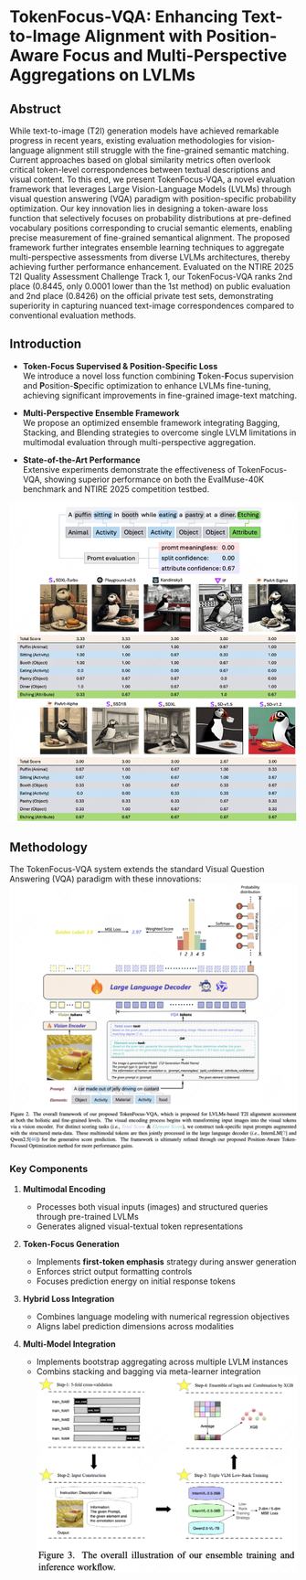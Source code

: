 # TokenFocus-VQA: Enhancing Text-to-Image Alignment with Position-Aware Focus and Multi-Perspective Aggregations on LVLMs
## Abstruct
While text-to-image (T2I) generation models have achieved remarkable progress in recent years, existing evaluation methodologies for vision-language alignment still struggle with the fine-grained semantic matching. Current approaches based on global similarity metrics often overlook critical token-level correspondences between textual descriptions and visual content. To this end, we present TokenFocus-VQA, a novel evaluation framework that leverages Large Vision-Language Models (LVLMs) through visual question answering (VQA) paradigm with position-specific probability optimization. Our key innovation lies in designing a token-aware loss function that selectively focuses on probability distributions at pre-defined vocabulary positions corresponding to crucial semantic elements, enabling precise measurement of fine-grained semantical alignment. The proposed framework further integrates ensemble learning techniques to aggregate multi-perspective assessments from diverse LVLMs architectures, thereby achieving further performance enhancement. Evaluated on the NTIRE 2025 T2I Quality Assessment Challenge Track 1, our TokenFocus-VQA ranks 2nd place (0.8445, only 0.0001 lower than the 1st method) on public evaluation and 2nd place (0.8426) on the official private test sets, demonstrating superiority in capturing nuanced text-image correspondences compared to conventional evaluation methods.

## Introduction
- **Token-Focus Supervised & Position-Specific Loss**  
  We introduce a novel loss function combining **T**oken-**F**ocus supervision and **P**osition-**S**pecific optimization to enhance LVLMs fine-tuning, achieving significant improvements in fine-grained image-text matching.

- **Multi-Perspective Ensemble Framework**  
  We propose an optimized ensemble framework integrating Bagging, Stacking, and Blending strategies to overcome single LVLM limitations in multimodal evaluation through multi-perspective aggregation.

- **State-of-the-Art Performance**  
  Extensive experiments demonstrate the effectiveness of TokenFocus-VQA, showing superior performance on both the EvalMuse-40K benchmark and NTIRE 2025 competition testbed.
  
![Actual use case demonstration of the EvalMuse-40K in the NTIRE 2025 competition](img/img1.png) 



## Methodology
The TokenFocus-VQA system extends the standard Visual Question Answering (VQA) paradigm with these innovations:
![The overall framework of our proposed TokenFocus-VQA](img/img2.png) 



### Key Components
1. **Multimodal Encoding**  
   - Processes both visual inputs (images) and structured queries through pre-trained LVLMs
   - Generates aligned visual-textual token representations

2. **Token-Focus Generation**  
   - Implements **first-token emphasis** strategy during answer generation
   - Enforces strict output formatting controls
   - Focuses prediction energy on initial response tokens

3. **Hybrid Loss Integration**  
   - Combines language modeling with numerical regression objectives
   - Aligns label prediction dimensions across modalities
     
4. **Multi-Model Integration**
   - Implements bootstrap aggregating across multiple LVLM instances
   - Combins stacking and bagging via meta-learner integration
  ![The overall framework of our proposed TokenFocus-VQA](img/img3.png) 
